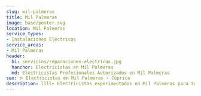 ```yaml
---
slug: mil-palmeras
title: Mil Palmeras
image: base/poster.svg
location: Mil Palmeras
service_types:
- Instalaciones Eléctricas
service_areas:
- Mil Palmeras
header:
  bi: servicios/reparaciones-electricas.jpg
  hanchor: Electricistas en Mil Palmeras
  md: Electricistas Profesionales Autorizados en Mil Palmeras
seo: ᐅ Electricistas en Mil Palmeras ⚡️ Cúprico
description: llll➤ Electricistas experimentados en Mil Palmeras para todas tus necesidades eléctricas. Servicio rápido, eficaz y de confianza ✅ ¡Contáctanos!
---
```

